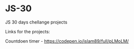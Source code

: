 # JS-30
JS 30 days chellange projects

Links for the projects:

Countdoen timer - https://codepen.io/islam89/full/pLMoLM/
